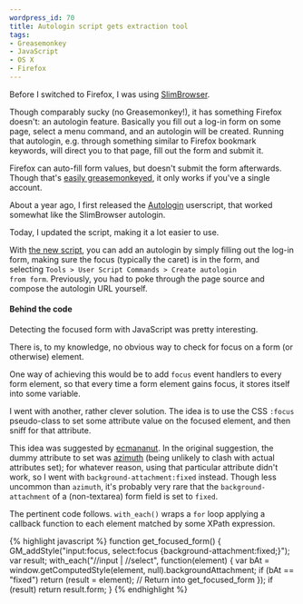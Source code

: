```yaml
--- 
wordpress_id: 70
title: Autologin script gets extraction tool
tags: 
- Greasemonkey
- JavaScript
- OS X
- Firefox
---
```

Before I switched to Firefox, I was using <a href="http://www.flashpeak.com/sbrowser/">SlimBrowser</a>.

Though comparably sucky (no Greasemonkey!), it has something Firefox doesn't: an autologin feature. Basically you fill out a log-in form on some page, select a menu command, and an autologin will be created. Running that autologin, e.g. through something similar to Firefox bookmark keywords, will direct you to that page, fill out the form and submit it.

Firefox can auto-fill form values, but doesn't submit the form afterwards. Though that's <a href="http://www.userscripts.org/scripts/show/750">easily greasemonkeyed</a>, it only works if you've a single account.

About a year ago, I first released the <a href="http://www.userscripts.org/scripts/show/1595">Autologin</a> userscript, that worked somewhat like the SlimBrowser autologin.

Today, I updated the script, making it a lot easier to use.

<!--more-->

With <a href="http://www.userscripts.org/scripts/show/1595">the new script</a>, you can add an autologin by simply filling out the log-in form, making sure the focus (typically the caret) is in the form, and selecting <code>Tools &gt; User Script Commands &gt; Create autologin from form</code>. Previously, you had to poke through the page source and compose the autologin URL yourself.

<h4>Behind the code</h4>

Detecting the focused form with JavaScript was pretty interesting.

There is, to my knowledge, no obvious way to check for focus on a form (or otherwise) element.

One way of achieving this would be to add <code>focus</code> event handlers to every form element, so that every time a form element gains focus, it stores itself into some variable.

I went with another, rather clever solution. The idea is to use the CSS <code>:focus</code> pseudo-class to set some attribute value on the focused element, and then sniff for that attribute. 

This idea was suggested by <a href="http://ecmanaut.blogspot.com">ecmananut</a>. In the original suggestion, the dummy attribute to set was <a href="http://developer.mozilla.org/en/docs/CSS:azimuth">azimuth</a> (being unlikely to clash with actual attributes set); for whatever reason, using that particular attribute didn't work, so I went with <code>background-attachment:fixed</code> instead. Though less uncommon than <code>azimuth</code>, it's probably very rare that the <code>background-attachment</code> of a (non-textarea) form field is set to <code>fixed</code>.

The pertinent code follows. <code>with_each()</code> wraps a <code>for</code> loop applying a callback function to each element matched by some XPath expression.

{% highlight javascript %}
function get_focused_form() {
	GM_addStyle("input:focus, select:focus {background-attachment:fixed;}");
	var result;
	with_each("//input | //select", function(element) {
		var bAt = window.getComputedStyle(element, null).backgroundAttachment;
		if (bAt == "fixed")
			return (result = element);  // Return into get_focused_form
	});	
	if (result)
		return result.form;
}
{% endhighlight %}
